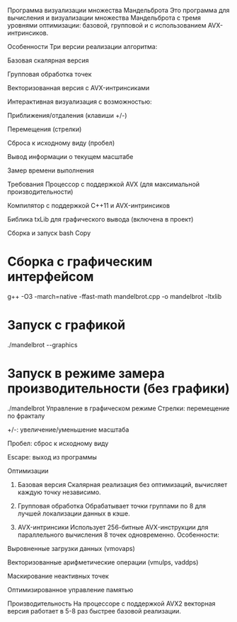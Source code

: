 Программа визуализации множества Мандельброта
Это программа для вычисления и визуализации множества Мандельброта с тремя уровнями оптимизации: базовой, групповой и с использованием AVX-интринсиков.

Особенности
Три версии реализации алгоритма:

Базовая скалярная версия

Групповая обработка точек

Векторизованная версия с AVX-интринсиками

Интерактивная визуализация с возможностью:

Приближения/отдаления (клавиши +/-)

Перемещения (стрелки)

Сброса к исходному виду (пробел)

Вывод информации о текущем масштабе

Замер времени выполнения

Требования
Процессор с поддержкой AVX (для максимальной производительности)

Компилятор с поддержкой C++11 и AVX-интринсиков

Библика txLib для графического вывода (включена в проект)

Сборка и запуск
bash
Copy
# Сборка с графическим интерфейсом
g++ -O3 -march=native -ffast-math mandelbrot.cpp -o mandelbrot -ltxlib

# Запуск с графикой
./mandelbrot --graphics

# Запуск в режиме замера производительности (без графики)
./mandelbrot
Управление в графическом режиме
Стрелки: перемещение по фракталу

+/-: увеличение/уменьшение масштаба

Пробел: сброс к исходному виду

Escape: выход из программы

Оптимизации
1. Базовая версия
Скалярная реализация без оптимизаций, вычисляет каждую точку независимо.

2. Групповая обработка
Обрабатывает точки группами по 8 для лучшей локализации данных в кэше.

3. AVX-интринсики
Использует 256-битные AVX-инструкции для параллельного вычисления 8 точек одновременно. Особенности:

Выровненные загрузки данных (vmovaps)

Векторизованные арифметические операции (vmulps, vaddps)

Маскирование неактивных точек

Оптимизированное управление памятью

Производительность
На процессоре с поддержкой AVX2 векторная версия работает в 5-8 раз быстрее базовой реализации.

